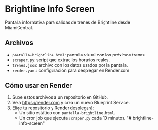# Brightline Info Screen

Pantalla informativa para salidas de trenes de Brightline desde MiamiCentral.

## Archivos

- `pantalla-brightline.html`: pantalla visual con los próximos trenes.
- `scraper.py`: script que extrae los horarios reales.
- `trenes.json`: archivo con los datos usados por la pantalla.
- `render.yaml`: configuración para desplegar en Render.com

## Cómo usar en Render

1. Sube estos archivos a un repositorio en GitHub.
2. Ve a https://render.com y crea un nuevo Blueprint Service.
3. Elige tu repositorio y Render desplegará:
   - Un sitio estático con `pantalla-brightline.html`.
   - Un cron job que ejecuta `scraper.py` cada 10 minutos.
"# brightline-info-screen" 
